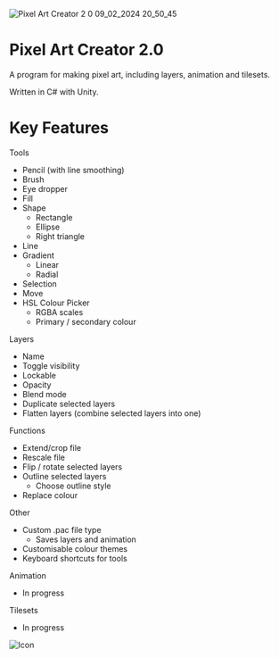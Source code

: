 ![Pixel Art Creator 2 0 09_02_2024 20_50_45](https://github.com/MrWoafer/Pixel-Art-Creator-2.0/assets/159387325/c04ea825-f6b1-4168-b955-62f8b6ed1050)

# Pixel Art Creator 2.0

A program for making pixel art, including layers, animation and tilesets.

Written in C# with Unity.

# Key Features
Tools
* Pencil (with line smoothing)
* Brush
* Eye dropper
* Fill
* Shape
  * Rectangle
  * Ellipse
  * Right triangle
* Line
* Gradient
  * Linear
  * Radial
* Selection
* Move
* HSL Colour Picker
  * RGBA scales
  * Primary / secondary colour

Layers
* Name
* Toggle visibility
* Lockable
* Opacity
* Blend mode
* Duplicate selected layers
* Flatten layers (combine selected layers into one)

Functions
* Extend/crop file
* Rescale file
* Flip / rotate selected layers
* Outline selected layers
  * Choose outline style
* Replace colour

Other
* Custom .pac file type
  * Saves layers and animation
* Customisable colour themes
* Keyboard shortcuts for tools

Animation
* In progress

Tilesets
* In progress

![Icon](https://github.com/MrWoafer/Pixel-Art-Creator-2.0/assets/159387325/3c85079c-e026-4fbe-875b-4b1c5b13b595)
